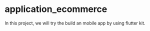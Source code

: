 # application_ecommerce
In this project, we will try the build an mobile app by using flutter kit. 
